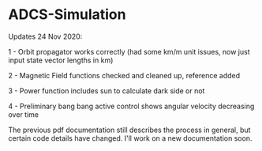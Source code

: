 # ADCS-Simulation
Updates 24 Nov 2020:

1 - Orbit propagator works correctly (had some km/m unit issues, now just input state vector lengths in km) 

2 - Magnetic Field functions checked and cleaned up, reference added

3 - Power function includes sun to calculate dark side or not

4 - Preliminary bang bang active control shows angular velocity decreasing over time


The previous pdf documentation still describes the process in general, but certain code details have changed. I'll work on a new documentation soon. 
